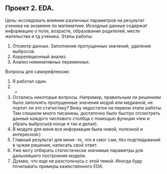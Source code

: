 ## Проект 2. EDA.
Цель: исследовать влияние различных параметров на результат ученика на экзамене по математике.
Исходные данные содержат информацию о поле, возрасте, образовании родителей, месте жительства и тд ученика.
Этапы работы: 
  1. Отсмотр данных. Заполнение пропущенных значений, удаление выбросов.
  2. Корреляционный анализ.
  3. Анализ номинативных переменных.

Вопросы для саморефлексии:
  1. Я работал один.
  2. -
  3. Остались некоторые вопросы. Например, правильным ли решением было заполнять пропущенные значения модой или медианой, не портит ли это статистику?
  Вижу недостаток на первом этапе работы. Там слишком много писанины, достаточно было быстро отсмотреть данные каждого числового столбца с помощью функции view и убрать выбросы(в конце я так и делал).
  4. В модуле для меня вся информация была новой, полезной и интересной:)
  5. Главный результат для меня- то, что я смог сам, без подглядываний в чужие решения, написать свой ответ.
  6. Уже могу отбирать статистически значимые параметры для дальнейшего построения модели.
  7. Думаю, что еще не разстолкнусь с этой темой. Иногда буду почитывать примеры кажественного EDA.

